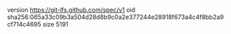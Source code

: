version https://git-lfs.github.com/spec/v1
oid sha256:065a33c09b3a504d28d8b9c0a2e377244e28918f673a4c4f8bb2a9cf714c4695
size 5191
